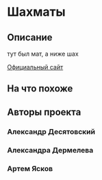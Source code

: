 # Шахматы

## Описание

тут был мат, а ниже шах

[Официальный сайт](https://github.com/Gentlem4n72/Pygame-Chess "Официальный сайт")

## На что похоже

## Авторы проекта

### Александр Десятовский
### Александра Дермелева
### Артем Ясков
